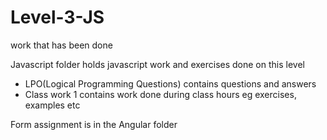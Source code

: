 # Level-3-JS
work that has been done 

Javascript folder holds javascript work and exercises done on this level
- LPO(Logical Programming Questions) contains questions and answers
- Class work 1 contains work done during class hours eg exercises, examples etc

Form assignment is in the Angular folder
